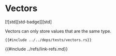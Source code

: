 # Vectors

[![std][std-badge]][std]

Vectors can only store values that are the same type.

```rust,editable
{{#include ../../deps/tests/vectors.rs}}
```

{{#include ../refs/link-refs.md}}
